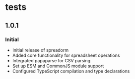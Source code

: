 # tests

## 1.0.1

### Initial

- Initial release of spreadorm
- Added core functionality for spreadsheet operations
- Integrated papaparse for CSV parsing
- Set up ESM and CommonJS module support
- Configured TypeScript compilation and type declarations
